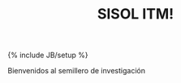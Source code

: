﻿---
layout: page
title: SISOL ITM!
tagline: Semillero de Investigaci&oacute;n de Software Libre
---
{% include JB/setup %}

Bienvenidos al semillero de investigaci&oacute;n 